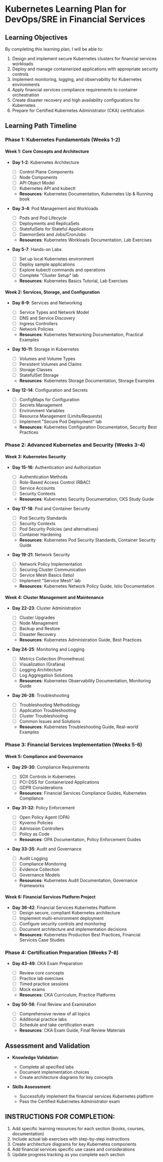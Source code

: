 # Kubernetes Learning Plan for DevOps/SRE in Financial Services

## Learning Objectives

By completing this learning plan, I will be able to:

1. Design and implement secure Kubernetes clusters for financial services workloads
2. Deploy and manage containerized applications with appropriate security controls
3. Implement monitoring, logging, and observability for Kubernetes environments
4. Apply financial services compliance requirements to container orchestration
5. Create disaster recovery and high availability configurations for Kubernetes
6. Prepare for Certified Kubernetes Administrator (CKA) certification

## Learning Path Timeline

### Phase 1: Kubernetes Fundamentals (Weeks 1-2)

#### Week 1: Core Concepts and Architecture
- **Day 1-2**: Kubernetes Architecture
  - [ ] Control Plane Components
  - [ ] Node Components
  - [ ] API Object Model
  - [ ] Kubernetes API and kubectl
  - **Resources**: Kubernetes Documentation, Kubernetes Up & Running book

- **Day 3-4**: Pod Management and Workloads
  - [ ] Pods and Pod Lifecycle
  - [ ] Deployments and ReplicaSets
  - [ ] StatefulSets for Stateful Applications
  - [ ] DaemonSets and Jobs/CronJobs
  - **Resources**: Kubernetes Workloads Documentation, Lab Exercises

- **Day 5-7**: Hands-on Labs
  - [ ] Set up local Kubernetes environment
  - [ ] Deploy sample applications
  - [ ] Explore kubectl commands and operations
  - [ ] Complete "Cluster Setup" lab
  - **Resources**: Kubernetes Basics Tutorial, Lab Exercises

#### Week 2: Services, Storage, and Configuration
- **Day 8-9**: Services and Networking
  - [ ] Service Types and Network Model
  - [ ] DNS and Service Discovery
  - [ ] Ingress Controllers
  - [ ] Network Policies
  - **Resources**: Kubernetes Networking Documentation, Practical Examples

- **Day 10-11**: Storage in Kubernetes
  - [ ] Volumes and Volume Types
  - [ ] Persistent Volumes and Claims
  - [ ] Storage Classes
  - [ ] StatefulSet Storage
  - **Resources**: Kubernetes Storage Documentation, Storage Examples

- **Day 12-14**: Configuration and Secrets
  - [ ] ConfigMaps for Configuration
  - [ ] Secrets Management
  - [ ] Environment Variables
  - [ ] Resource Management (Limits/Requests)
  - [ ] Implement "Secure Pod Deployment" lab
  - **Resources**: Kubernetes Configuration Documentation, Security Best Practices

### Phase 2: Advanced Kubernetes and Security (Weeks 3-4)

#### Week 3: Kubernetes Security
- **Day 15-16**: Authentication and Authorization
  - [ ] Authentication Methods
  - [ ] Role-Based Access Control (RBAC)
  - [ ] Service Accounts
  - [ ] Security Contexts
  - **Resources**: Kubernetes Security Documentation, CKS Study Guide

- **Day 17-18**: Pod and Container Security
  - [ ] Pod Security Standards
  - [ ] Security Contexts
  - [ ] Pod Security Policies (and alternatives)
  - [ ] Container Hardening
  - **Resources**: Kubernetes Pod Security Standards, Container Security Guide

- **Day 19-21**: Network Security
  - [ ] Network Policy Implementation
  - [ ] Securing Cluster Communication
  - [ ] Service Mesh Basics (Istio)
  - [ ] Implement "Service Mesh" lab
  - **Resources**: Kubernetes Network Policy Guide, Istio Documentation

#### Week 4: Cluster Management and Maintenance
- **Day 22-23**: Cluster Administration
  - [ ] Cluster Upgrades
  - [ ] Node Management
  - [ ] Backup and Restore
  - [ ] Disaster Recovery
  - **Resources**: Kubernetes Administration Guide, Best Practices

- **Day 24-25**: Monitoring and Logging
  - [ ] Metrics Collection (Prometheus)
  - [ ] Visualization (Grafana)
  - [ ] Logging Architecture
  - [ ] Log Aggregation Solutions
  - **Resources**: Kubernetes Observability Documentation, Monitoring Guide

- **Day 26-28**: Troubleshooting
  - [ ] Troubleshooting Methodology
  - [ ] Application Troubleshooting
  - [ ] Cluster Troubleshooting
  - [ ] Common Issues and Solutions
  - **Resources**: Kubernetes Troubleshooting Guide, Real-world Examples

### Phase 3: Financial Services Implementation (Weeks 5-6)

#### Week 5: Compliance and Governance
- **Day 29-30**: Compliance Requirements
  - [ ] SOX Controls in Kubernetes
  - [ ] PCI-DSS for Containerized Applications
  - [ ] GDPR Considerations
  - **Resources**: Financial Services Compliance Guides, Kubernetes Compliance

- **Day 31-32**: Policy Enforcement
  - [ ] Open Policy Agent (OPA)
  - [ ] Kyverno Policies
  - [ ] Admission Controllers
  - [ ] Policy as Code
  - **Resources**: OPA Documentation, Policy Enforcement Guides

- **Day 33-35**: Audit and Governance
  - [ ] Audit Logging
  - [ ] Compliance Monitoring
  - [ ] Evidence Collection
  - [ ] Governance Models
  - **Resources**: Kubernetes Audit Documentation, Governance Frameworks

#### Week 6: Financial Services Platform Project
- **Day 36-42**: Financial Services Kubernetes Platform
  - [ ] Design secure, compliant Kubernetes architecture
  - [ ] Implement multi-environment deployment
  - [ ] Configure security controls and monitoring
  - [ ] Document architecture and implementation decisions
  - **Resources**: Kubernetes Production Best Practices, Financial Services Case Studies

### Phase 4: Certification Preparation (Weeks 7-8)
- **Day 43-49**: CKA Exam Preparation
  - [ ] Review core concepts
  - [ ] Practice lab exercises
  - [ ] Timed practice sessions
  - [ ] Mock exams
  - **Resources**: CKA Curriculum, Practice Platforms

- **Day 50-56**: Final Review and Examination
  - [ ] Comprehensive review of all topics
  - [ ] Additional practice labs
  - [ ] Schedule and take certification exam
  - **Resources**: CKA Exam Guide, Final Review Materials

## Assessment and Validation

- **Knowledge Validation**:
  - Complete all specified labs
  - Document implementation choices
  - Create architecture diagrams for key concepts

- **Skills Assessment**:
  - Successfully implement the financial services Kubernetes platform
  - Pass the Certified Kubernetes Administrator exam

## INSTRUCTIONS FOR COMPLETION:
1. Add specific learning resources for each section (books, courses, documentation)
2. Include actual lab exercises with step-by-step instructions
3. Create architecture diagrams for key Kubernetes components
4. Add financial services specific use cases and considerations
5. Update progress tracking as you complete each section
